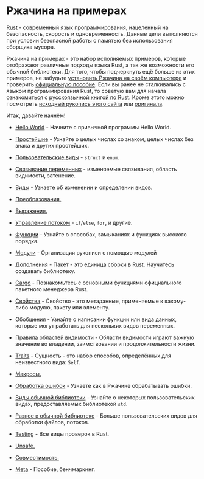 # Ржачина на примерах

[Rust](https://www.rust-lang.org/) - современный язык программирования, нацеленный на безопасность,
скорость и одновременность. Данные цели выполняются при условии безопасной работы с памятью
без использования сборщика мусора.

Ржачина на примерах - это набор исполняемых примеров, которые отображают различные
подходы языка Rust, а так же возможности его обычной библиотеки.
Для того, чтобы подчеркнуть ещё больше из этих примеров,
не забудьте [установить Ржачина на своём компьютере](https://www.rust-lang.org/tools/install) и
проверить [официальную пособие](https://doc.rust-lang.org/std/). Если вы ранее не сталкивались с языком программирования Rust,
то советую вам для начала ознакомиться с [русскоязычной книгой по Rust](http://rustbook.ru/). Кроме этого можно посмотреть [исходный рукопись этого сайта](https://github.com/ruRust/rust-by-example-ru)
или [оригинала](https://github.com/rust-lang/rust-by-example).

Итак, давайте начнём!

- [Hello World](hello.md) - Начните с привычной программы Hello World.

- [Простейшие](primitives.md) - Узнайте о целых числах со знаком, целых числах без знака и других простейших.

- [Пользовательские виды](custom_types.md) - `struct` и `enum`.

- [Связывание переменных](variable_bindings.md) - изменяемые связывания, область видимости, затенение.

- [Виды](types.md) - Узнаете об изменении и определении видов.

- [Преобразования.](conversion.md)

- [Выражения.](expression.md)

- [Управление потоком](flow_control.md) - `if`/`else`, `for`, и другие.

- [Функции](fn.md) - Узнайте о способах, замыканиях и функциях высокого порядка.

- [Модули](mod.md) - Организация рукописи с помощью модулей

- [Дополнения](crates.md) - Пакет - это единица сборки в Rust. Научитесь создавать библиотеку.

- [Cargo](cargo.md) - Познакомьтесь с основными функциями официального пакетного менеджера Rust.

- [Свойства](attribute.md) - Свойство - это метаданные, применяемые к какому-либо модулю, пакету или элементу.

- [Обобщения](generics.md) - Узнайте о написании функции или вида данных, которые могут работать для нескольких видов переменных.

- [Правила областей видимости](scope.md) - Области видимости играют важную значение во владении, заимствовании и продолжительности жизни.

- [Traits](trait.md) - Сущность - это набор способов, определённых для неизвестного вида: `Self`.

- [Макросы.](macros.md)

- [Обработка ошибок](error.md) - Узнаете как в Ржачине обрабатывать ошибки.

- [Виды обычной библиотеки](std.md) - Узнайте о некоторых пользовательских видах, предоставляемых библиотекой `std`.

- [Разное в обычной библиотеке](std_misc.md) - Больше пользовательских видов для обработки файлов, потоков.

- [Testing](testing.md) - Все виды проверок в Rust.

- [Unsafe.](unsafe.md)

- [Совместимость.](compatibility.md)

- [Meta](meta.md) - Пособие, бенчмаркинг.
